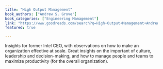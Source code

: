 ```yaml
---
title: "High Output Management"
book_authors: ["Andrew S. Grove"]
book_categories: ["Engineering Management"]
link: "https://www.goodreads.com/search?q=High+Output+Management+Andrew+S.+Grove"
featured: true

---
```


Insights for former Intel CEO, with observations on how to make an organization effective at scale. Great insights on the important of culture, leadership and decision-making, and how to manage people and teams to maximize productivity (for the overall organization).